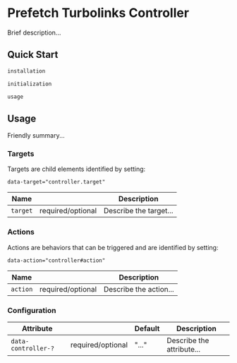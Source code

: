 # Prefetch Turbolinks Controller

Brief description...

## Quick Start

```sh
installation
```

```js
initialization
```

```html
usage
```

## Usage

Friendly summary...

### Targets

Targets are child elements identified by setting:

```
data-target="controller.target"
```

| Name      |                   | Description            |
| --------- | ----------------- | ---------------------- |
| `target`  | required/optional | Describe the target... |

### Actions

Actions are behaviors that can be triggered and are identified by setting:

```
data-action="controller#action"
```

| Name      |                   | Description            |
| --------- | ----------------- | ---------------------- |
| `action`  | required/optional | Describe the action... |

### Configuration

| Attribute           |                   | Default | Description               |
| ------------------- | ----------------- | ------- | ------------------------- |
| `data-controller-?` | required/optional | "..."   | Describe the attribute... |

